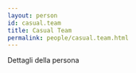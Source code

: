 ```yaml
---
layout: person
id: casual.team
title: Casual Team
permalink: people/casual.team.html
---
```


Dettagli della persona
